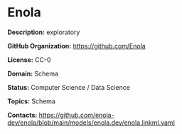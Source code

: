 [//]: # (DO NOT MANUALLY EDIT THIS FILE. IT IS GENERATED FROM A TEMPLATE.)

# Enola



**Description:** exploratory

**GitHub Organization:** https://github.com/Enola



**License:** CC-0

**Domain:** Schema

**Status:** Computer Science / Data Science

**Topics:** Schema

**Contacts:** https://github.com/enola-dev/enola/blob/main/models/enola.dev/enola.linkml.yaml